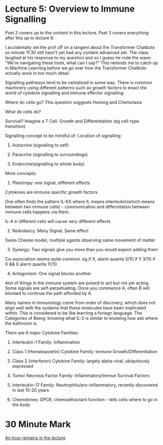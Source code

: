# Lecture 5: Overview to Immune Signalling

Pset 2 covers up to the content in this lecture. Pset 3 covers everything after this up to lecture 9.

I accidentally set the prof off on a tangent about the Transformer Chatbots so minute 11:30 still hasn't yet had any content advanced yet. The class laughed at his response to my question and so I guess he rode the wave: "We're navigating these tools, what can I say?" This reminds me to catch up in Machine Learning before we go over how the Transformer Chatbots actually work in too much detail.

Signalling pathways tend to be centalized in some way. There is common machinery using different patterns such as growth factors to enact the world of cytokine signalling and immune effector signalling. 

Where do cells go? This question suggests Homing and Chemotaxis 

What do cells do?

Survival? Imagine a T Cell. Growth and Differentiation (eg cell-type transition) 

Signalling concept to be mindful of: Location of signalling: 

1. Autocrine (signalling to self)

2. Paracrine (signalling to surroundings)

3. Endocrine(signalling to whole body)

More concepts:

1. Pleiotropy: one signal, different effects

Cytokines are immune specific growth factors

One often finds the pattern IL-XX where IL means interleukin(which means between two immune cells) - communication and differnitation between immune cells happens via them.

IL-4 in different cells will cause very different effects

2. Redudancy: Many Signal, Same effect

Swiss Cheese model, multiple agents observing same movement of matter

3. Synergy: Two signals give you more than you would expect adding them

Co-association seems quite common. eg if X, alarm quanta 3/10 if Y 3/10 if X && X alarm quanta 11/10

4. Antagonism: One signal blocks another

Alot of things in the immune system are poised to act but not yet acting. Some signals are self-perpetuating. Once you commence A, often B will blocked to continue the path afforded by A.

Many names in immunology come from order of discovery, which does not align well with the systems that these molecules have been implicated within. This is considered to be like learning a foriegn language. The Categories of Being: knowing what IL-2 is similar to knowing how ask where the bathroom is.

There are 6 major Cytokine Families:

1. Interleukin-1 Family: Inflammation

2. Class 1 (Hematopoietin) Cytokine Family: Immune Growth/Differentiation

3. Class 2 (interferon) Cytokine Family: largely alpha-viral, ubiquitously expressed

4. Tumor Necrosis Factor Family: Inflammatory/Immue Survival Factors

5. Interleukin-17 Family: Neutrophils/pro-inflammatory, recently discovered in last 15-20 years

6. Chemokines: GPCR, chemoattractant function - tells cells where to go in the body 

# 30 Minute Mark

[An hour remains in the lecture](https://mit.hosted.panopto.com/Panopto/Pages/Viewer.aspx?id=de3950d7-cab1-4be1-8fae-b11a00846082)
